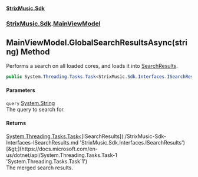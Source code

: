 #### [StrixMusic.Sdk](./index.md 'index')
### [StrixMusic.Sdk](./StrixMusic-Sdk.md 'StrixMusic.Sdk').[MainViewModel](./StrixMusic-Sdk-MainViewModel.md 'StrixMusic.Sdk.MainViewModel')
## MainViewModel.GlobalSearchResultsAsync(string) Method
Performs a search on all loaded cores, and loads it into [SearchResults](https://docs.microsoft.com/en-us/dotnet/api/SearchResults 'SearchResults').  
```csharp
public System.Threading.Tasks.Task<StrixMusic.Sdk.Interfaces.ISearchResults> GlobalSearchResultsAsync(string query);
```
#### Parameters
<a name='StrixMusic-Sdk-MainViewModel-GlobalSearchResultsAsync(string)-query'></a>
`query` [System.String](https://docs.microsoft.com/en-us/dotnet/api/System.String 'System.String')  
The query to search for.  
  
#### Returns
[System.Threading.Tasks.Task&lt;](https://docs.microsoft.com/en-us/dotnet/api/System.Threading.Tasks.Task-1 'System.Threading.Tasks.Task`1')[ISearchResults](./StrixMusic-Sdk-Interfaces-ISearchResults.md 'StrixMusic.Sdk.Interfaces.ISearchResults')[&gt;](https://docs.microsoft.com/en-us/dotnet/api/System.Threading.Tasks.Task-1 'System.Threading.Tasks.Task`1')  
The merged search results.  
